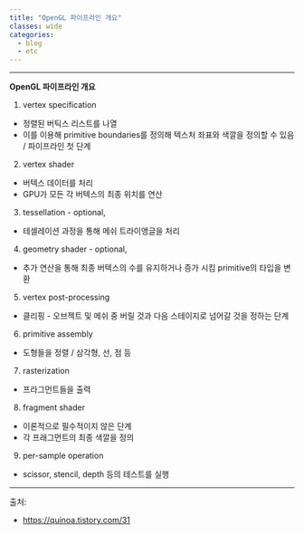 ```yaml
---
title: "OpenGL 파이프라인 개요"
classes: wide
categories: 
  - blog
  - etc
---
```

---

**OpenGL 파이프라인 개요**

1. vertex specification
* 정렬된 버틱스 리스트를 나열
* 이를 이용해 primitive boundaries를 정의해 텍스처 좌표와 색깔을 정의할 수 있음 / 파이프라인 첫 단계

2. vertex shader
* 버텍스 데이터를 처리
* GPU가 모든 각 버텍스의 최종 위치를 연산 

3. tessellation - optional, 
* 테셀레이션 과정을 통해 메쉬 트라이앵글을 처리

4. geometry shader - optional, 
* 추가 연산을 통해 최종 버텍스의 수를 유지하거나 증가 시킴 primitive의 타입을 변환

5. vertex post-processing
* 클리핑 - 오브젝트 및 메쉬 중 버릴 것과 다음 스테이지로 넘어갈 것을 정하는 단계

6. primitive assembly
* 도형들을 정렬 / 삼각형, 선, 점 등

7. rasterization
* 프라그먼트들을 출력

8. fragment shader
* 이론적으로 필수적이지 않은 단계
* 각 프래그먼트의 최종 색깔을 정의

9. per-sample operation
* scissor, stencil, depth 등의 테스트를 실행
  
  
---  
출처:   
* https://quinoa.tistory.com/31
